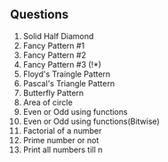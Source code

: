 ## Questions

1. Solid Half Diamond
2. Fancy Pattern #1
3. Fancy Pattern #2
4. Fancy Pattern #3 (!*)
5. Floyd's Traingle Pattern
6. Pascal's Triangle Pattern
7. Butterfly Pattern
8. Area of circle
9. Even or Odd using functions
10. Even or Odd using functions(Bitwise)
11. Factorial of a number
12. Prime number or not
13. Print all numbers till n 